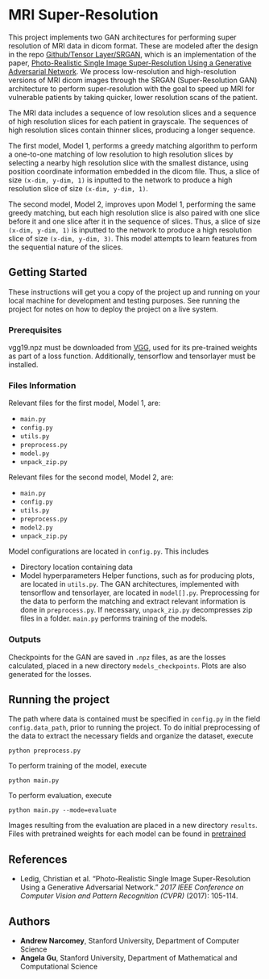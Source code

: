 # MRI Super-Resolution

This project implements two GAN architectures for performing super resolution of MRI data in dicom format. These are modeled after the design in the repo [Github/Tensor Layer/SRGAN](https://github.com/tensorlayer/srgan.git), which is an implementation of the paper, [Photo-Realistic Single Image Super-Resolution Using a Generative Adversarial Network](https://arxiv.org/abs/1609.04802). We process low-resolution and high-resolution versions of MRI dicom images through the SRGAN (Super-Resolution GAN) architecture to perform super-resolution with the goal to speed up MRI for vulnerable patients by taking quicker, lower resolution scans of the patient.

The MRI data includes a sequence of low resolution slices and a sequence of high resolution slices for each patient in grayscale. The sequences of high resolution slices contain thinner slices, producing a longer sequence. 

The first model, Model 1, performs a greedy matching algorithm to perform a one-to-one matching of low resolution to high resolution slices by selecting a nearby high resolution slice with the smallest distance, using position coordinate information embedded in the dicom file. Thus, a slice of size `(x-dim, y-dim, 1)` is inputted to the network to produce a high resolution slice of size `(x-dim, y-dim, 1)`.

The second model, Model 2, improves upon Model 1, performing the same greedy matching, but each high resolution slice is also paired with one slice before it and one slice after it in the sequence of slices. Thus, a slice of size `(x-dim, y-dim, 1)` is inputted to the network to produce a high resolution slice of size `(x-dim, y-dim, 3)`. This model attempts to learn features from the sequential nature of the slices.

## Getting Started

These instructions will get you a copy of the project up and running on your local machine for development and testing purposes. See running the project for notes on how to deploy the project on a live system.

### Prerequisites

vgg19.npz must be downloaded from [VGG](https://github.com/machrisaa/tensorflow-vgg), used for its pre-trained weights as part of a loss function. Additionally, tensorflow and tensorlayer must be installed.

### Files Information

Relevant files for the first model, Model 1, are:
* `main.py`
* `config.py`
* `utils.py`
* `preprocess.py`
* `model.py`
* `unpack_zip.py`

Relevant files for the second model, Model 2, are:
* `main.py`
* `config.py`
* `utils.py`
* `preprocess.py`
* `model2.py`
* `unpack_zip.py`

Model configurations are located in `config.py`. This includes
* Directory location containing data
* Model hyperparameters
Helper functions, such as for producing plots, are located in `utils.py`. 
The GAN architectures, implemented with tensorflow and tensorlayer, are located in `model[].py`.
Preprocessing for the data to perform the matching and extract relevant information is done in `preprocess.py`.
If necessary, `unpack_zip.py` decompresses zip files in a folder.
`main.py` performs training of the models.

### Outputs

Checkpoints for the GAN are saved in `.npz` files, as are the losses calculated, placed in a new directory `models_checkpoints`. Plots are also generated for the losses.

## Running the project

The path where data is contained must be specified in `config.py` in the field `config.data_path`, prior to running the project. To do initial preprocessing of the data to extract the necessary fields and organize the dataset, execute
```
python preprocess.py
```

To perform training of the model, execute 
```
python main.py
``` 
To perform evaluation, execute
```
python main.py --mode=evaluate
```
Images resulting from the evaluation are placed in a new directory `results`. Files with pretrained weights for each model can be found in [pretrained](https://github.com/narcomey/mri-superresolution/pretrained)

## References
* Ledig, Christian et al. “Photo-Realistic Single Image Super-Resolution Using a Generative Adversarial Network.” *2017 IEEE Conference on Computer Vision and Pattern Recognition (CVPR)* (2017): 105-114.

## Authors

* **Andrew Narcomey**, Stanford University, Department of Computer Science
* **Angela Gu**, Stanford University, Department of Mathematical and Computational Science
